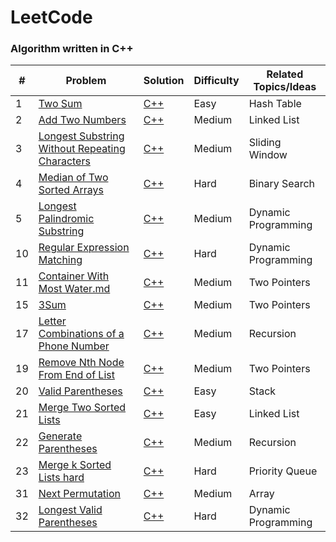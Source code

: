 # LeetCode

### Algorithm written in C++ 

| # | Problem | Solution | Difficulty | Related Topics/Ideas |
|---| ------- | -------- | ---------- | -------------- |
|1|[Two Sum][p1]                                               |[C++][p1sol]     |Easy         |Hash Table
|2|[Add Two Numbers][p2]                                       |[C++][p2sol]     |Medium       |Linked List
|3|[Longest Substring Without Repeating Characters][p3]        |[C++][p3sol]     |Medium       |Sliding Window
|4|[Median of Two Sorted Arrays][p4]                           |[C++][p4sol]     |Hard         |Binary Search
|5|[Longest Palindromic Substring][p5]                         |[C++][p5sol]     |Medium       |Dynamic Programming
|10|[Regular Expression Matching][p10]                         |[C++][p10sol]    |Hard         |Dynamic Programming
|11|[Container With Most Water.md][p11]                        |[C++][p11sol]    |Medium       |Two Pointers
|15|[3Sum][p15]                                                |[C++][p15sol]    |Medium       |Two Pointers
|17|[Letter Combinations of a Phone Number][p17]               |[C++][p17sol]    |Medium       |Recursion
|19|[Remove Nth Node From End of List][p19]                    |[C++][p19sol]    |Medium       |Two Pointers
|20|[Valid Parentheses][p20]                                   |[C++][p20sol]    |Easy         |Stack
|21|[Merge Two Sorted Lists][p21]                              |[C++][p21sol]    |Easy         |Linked List
|22|[Generate Parentheses][p22]                                |[C++][p22sol]    |Medium       |Recursion
|23|[Merge k Sorted Lists hard][p23]                           |[C++][p23sol]    |Hard         |Priority Queue
|31|[Next Permutation][p31]                                    |[C++][p31sol]    |Medium       |Array
|32|[Longest Valid Parentheses][p32]                           |[C++][p32sol]    |Hard         |Dynamic Programming



[p1]: https://leetcode.com/problems/two-sum/
[p1sol]: ./Top%20100%20Liked%20Questions/1.%20Two%20Sum.md
[p2]: https://leetcode.com/problems/add-two-numbers/
[p2sol]: ./Top%20100%20Liked%20Questions/2.%20Add%20Two%20Numbers.md
[p3]: https://leetcode.com/problems/longest-substring-without-repeating-characters/
[p3sol]: ./Top%20100%20Liked%20Questions/3.%20Longest%20Substring%20Without%20Repeating%20Characters.md
[p4]: https://leetcode.com/problems/median-of-two-sorted-arrays/
[p4sol]: ./Top%20100%20Liked%20Questions/4.%20Median%20of%20Two%20Sorted%20Arrays.md
[p5]: https://leetcode.com/problems/longest-palindromic-substring/
[p5sol]: ./Top%20100%20Liked%20Questions/5.%20Longest%20Palindromic%20Substring.md
[p10]: https://leetcode.com/problems/regular-expression-matching/
[p10sol]: ./Top%20100%20Liked%20Questions/10.%20Regular%20Expression%20Matching.md
[p11]: https://leetcode.com/problems/container-with-most-water/
[p11sol]: ./Top%20100%20Liked%20Questions/11.%20Container%20With%20Most%20Water.md
[p15]: https://leetcode.com/problems/3sum/
[p15sol]: ./Top%20100%20Liked%20Questions/15.%203Sum.md
[p17]: https://leetcode.com/problems/letter-combinations-of-a-phone-number/
[p17sol]: ./Top%20100%20Liked%20Questions/17.%20Letter%20Combinations%20of%20a%20Phone%20Number.md
[p19]: https://leetcode.com/problems/remove-nth-node-from-end-of-list/
[p19sol]: ./Top%20100%20Liked%20Questions/19.%20Remove%20Nth%20Node%20From%20End%20of%20List.md
[p20]: https://leetcode.com/problems/valid-parentheses/
[p20sol]: ./Top%20100%20Liked%20Questions/20.%20Valid%20Parentheses.md
[p21]: https://leetcode.com/problems/merge-two-sorted-lists/
[p21sol]: ./Top%20100%20Liked%20Questions/21.%20Merge%20Two%20Sorted%20Lists.md
[p22]: https://leetcode.com/problems/generate-parentheses/
[p22sol]: ./Top%20100%20Liked%20Questions/22.%20Generate%20Parentheses.md
[p23]: https://leetcode.com/problems/merge-k-sorted-lists/
[p23sol]: ./Top%20100%20Liked%20Questions/23.%20Merge%20k%20Sorted%20Lists%20hard.md
[p31]: https://leetcode.com/problems/next-permutation/
[p31sol]: ./Top%20100%20Liked%20Questions/31.%20Next%20Permutation%20medium.md
[p32]: https://leetcode.com/problems/longest-valid-parentheses/
[p32sol]: ./Top%20100%20Liked%20Questions/32.%20Longest%20Valid%20Parentheses%20hard.md
